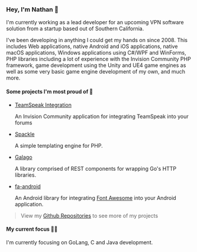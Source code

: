 ### Hey, I'm Nathan 👋

I'm currently working as a lead developer for an upcoming VPN software solution from a startup based out of Southern California.

I've been developing in anything I could get my hands on since 2008. This includes Web applications, native Android and iOS applications, native macOS applications, Windows applications using C#/WPF and WinForms, PHP libraries including a lot of experience with the Invision Community PHP framework, game development using the Unity and UE4 game engines as well as some very basic game engine development of my own, and much more.

#### Some projects I'm most proud of 🚀

* [TeamSpeak Integration](https://invisioncommunity.com/files/file/9079-teamspeak-integration/)

   An Invision Community application for integrating TeamSpeak into your forums 

* [Spackle](https://github.com/nathan-fiscaletti/spackle)

   A simple templating engine for PHP.

* [Galago](https://github.com/nathan-fiscaletti/galago) 

   A library comprised of REST components for wrapping Go's HTTP libraries.

* [fa-android](https://github.com/nathan-fiscaletti/fa-android)

   An Android library for integrating [Font Awesome](https://fontawesome.com/) into your Android application.

> View my [Github Repositories](https://github.com/nathan-fiscaletti/repositories) to see more of my projects

#### My current focus 👨‍💻

I'm currently focusing on GoLang, C and Java development.

<!--
**nathan-fiscaletti/nathan-fiscaletti** is a ✨ _special_ ✨ repository because its `README.md` (this file) appears on your GitHub profile.

Here are some ideas to get you started:

- 🔭 I’m currently working on ...
- 🌱 I’m currently learning ...
- 👯 I’m looking to collaborate on ...
- 🤔 I’m looking for help with ...
- 💬 Ask me about ...
- 📫 How to reach me: ...
- ⚡ Fun fact: ...
-->
